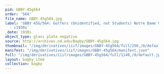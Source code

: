 ```yaml
---
pid: GBBY-45g564
order: '564'
file_name: GBBY-45g564.jpg
label: 'GBBY 45G/564: Golfers (Unidentified, not Students) Notre Dame Golf Course
  - c1930s'
_date: 1930s
object_type: glass plate negative
source: http://archives.nd.edu/Bagby/GBBY-45g564.jpg
thumbnail: "/img/derivatives/iiif/images/GBBY-45g564/full/250,/0/default.jpg"
manifest: "/img/derivatives/iiif/images/GBBY-45g564/manifest.json"
full: "/img/derivatives/iiif/images/GBBY-45g564/full/1140,/0/default.jpg"
layout: bagby_item
collection: bagby
---
```

